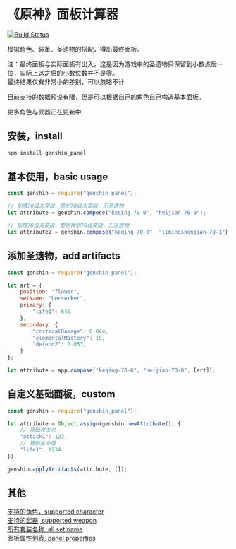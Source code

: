 # 《原神》面板计算器
[![Build Status](https://travis-ci.org/wormtql/genshin_panel.svg?branch=main)](https://travis-ci.org/wormtql/genshin_panel)  

模拟角色、装备、圣遗物的搭配，得出最终面板。

注：最终面板与实际面板有出入，这是因为游戏中的圣遗物只保留到小数点后一位，实际上这之后的小数位数并不是零。  
最终结果仅有非常小的差别，可以忽略不计

目前支持的数据预设有限，但是可以根据自己的角色自己构造基本面板。

更多角色与武器正在更新中

## 安装，install
```bash
npm install genshin_panel
```

## 基本使用，basic usage
```js
const genshin = require("genshin_panel");

// 刻晴70级未突破，黑剑70级未突破，无圣遗物
let attribute = genshin.compose("keqing-70-0", "heijian-70-0");

// 刻晴70级未突破，黎明神剑70级突破，无圣遗物
let attribute2 = genshin.compose("keqing-70-0", "limingshenjian-70-1");
```

## 添加圣遗物，add artifacts
```js
const genshin = require("genshin_panel");

let art = {
    position: "flower",
    setName: "berserker",
    primary: {
        "life1": 645
    },
    secondary: {
        "criticalDamage": 0.044,
        "elementalMastery": 15,
        "defend2": 0.053,
    }
};

let attribute = app.compose("keqing-70-0", "heijian-70-0", [art]);
```


## 自定义基础面板，custom
```js
const genshin = require("genshin_panel");

let attribute = Object.assign(genshin.newAttribute(), {
    // 基础攻击力
    "attack1": 123,
    // 基础生命值
    "life1": 1234
});

genshin.applyArtifacts(attribute, []);
```

## 其他
[支持的角色，supported character](src/numeric/character)  
[支持的武器, supported weapon](src/numeric/weapon)  
[所有套装名称, all set name](src/artifact/artifact_type.ts)  
[面板属性列表, panel properties](src/attribute/attribute.ts)